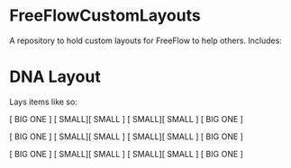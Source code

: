 FreeFlowCustomLayouts
=====================

A repository to hold custom layouts for FreeFlow to help others. Includes:

DNA Layout
==========

Lays items like so:

[ BIG ONE ]
[ SMALL][ SMALL ]
[ SMALL][ SMALL ]
[ BIG ONE ]

[ BIG ONE ]
[ SMALL][ SMALL ]
[ SMALL][ SMALL ]
[ BIG ONE ]

[ BIG ONE ]
[ SMALL][ SMALL ]
[ SMALL][ SMALL ]
[ BIG ONE ]
